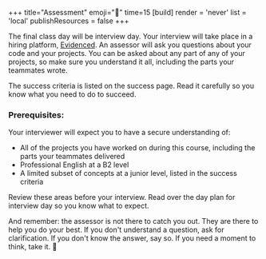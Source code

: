 +++
title="Assessment"
emoji="🧪"
time=15
[build]
  render = 'never'
  list = 'local'
  publishResources = false
+++

The final class day will be interview day. Your interview will take place in a hiring platform, [Evidenced](https://www.evidenced.app/). An assessor will ask you questions about your code and your projects. You can be asked about any part of any of your projects, so make sure you understand it all, including the parts your teammates wrote.

The success criteria is listed on the success page. Read it carefully so you know what you need to do to succeed.

### Prerequisites:

Your interviewer will expect you to have a secure understanding of:

- All of the projects you have worked on during this course, including the parts your teammates delivered
- Professional English at a B2 level
- A limited subset of concepts at a junior level, listed in the success criteria

Review these areas before your interview. Read over the day plan for interview day so you know what to expect.

And remember: the assessor is not there to catch you out. They are there to help you do your best. If you don't understand a question, ask for clarification. If you don't know the answer, say so. If you need a moment to think, take it. 🌱
